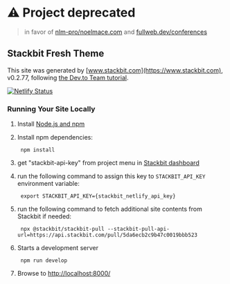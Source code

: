 # :warning: Project deprecated

> in favor of [nlm-pro/noelmace.com](https://github.com/nlm-pro/noelmace.com)
> and [fullweb.dev/conferences](https://fullweb.dev/conferences/)

## Stackbit Fresh Theme

This site was generated by [www.stackbit.com](https://www.stackbit.com), v0.2.77, following [the Dev.to Team tutorial](https://dev.to/devteam/you-can-now-generate-self-hostable-static-blogs-right-from-your-dev-content-via-stackbit-7a5).

[![Netlify Status](https://api.netlify.com/api/v1/badges/196ab302-1168-43d9-bcfa-e10fcb6c9186/deploy-status)](https://app.netlify.com/sites/blue-lime-6ecb2/deploys)

### Running Your Site Locally

1. Install [Node.js and npm](https://nodejs.org/en/)

1. Install npm dependencies:

        npm install

1. get "stackbit-api-key" from project menu in [Stackbit dashboard](https://app.stackbit.com/dashboard)

1. run the following command to assign this key to `STACKBIT_API_KEY` environment variable:

        export STACKBIT_API_KEY={stackbit_netlify_api_key}

1. run the following command to fetch additional site contents from Stackbit if needed:

        npx @stackbit/stackbit-pull --stackbit-pull-api-url=https://api.stackbit.com/pull/5da6ecb2c9b47c0019bbb523

1. Starts a development server

        npm run develop

1. Browse to [http://localhost:8000/](http://localhost:8000/)
